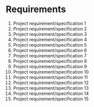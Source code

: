 # Requirements

1. Project requirement/specification 1
2. Project requirement/specification 2
3. Project requirement/specification 3
4. Project requirement/specification 4
5. Project requirement/specification 5
6. Project requirement/specification 6
7. Project requirement/specification 7
8. Project requirement/specification 8
9. Project requirement/specification 9
10. Project requirement/specification 10
11. Project requirement/specification 11
12. Project requirement/specification 12
13. Project requirement/specification 13
14. Project requirement/specification 14
15. Project requirement/specification 15